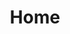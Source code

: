 ---
title: Home

features:
  - title: Frontend
    icon: brush
    text: |
      Lorem ipsum dolor sit amet, consectetur adipiscing elit. Sed malesuada, sapien elementum condimentum luctus, felis turpis lacinia felis, nec dapibus tellus sapien id turpis.
  - title: Backend
    icon: database
    text: |
      Lorem ipsum dolor sit amet, consectetur adipiscing elit. Sed malesuada, sapien elementum condimentum luctus, felis turpis lacinia felis, nec dapibus tellus sapien id turpis.
  - title: DevOps
    icon: cloud-check
    text: |
      Lorem ipsum dolor sit amet, consectetur adipiscing elit. Sed malesuada, sapien elementum condimentum luctus, felis turpis lacinia felis, nec dapibus tellus sapien id turpis.
---